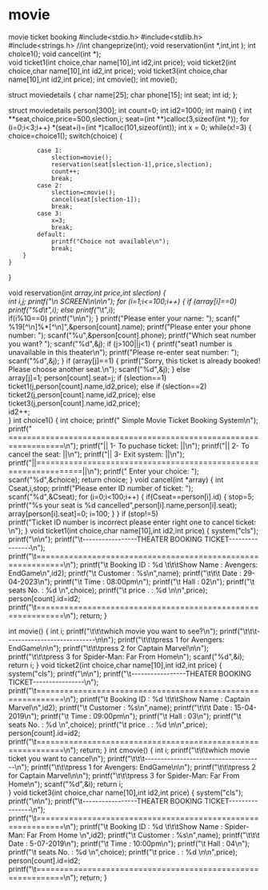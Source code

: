 # movie
movie ticket booking
#include<stdio.h>
#include<stdlib.h>
#include<strings.h>
//int changeprize(int);
void reservation(int *,int,int );
int choice1();
void cancel(int *);        
void ticket1(int choice,char name[10],int id2,int price);
void ticket2(int choice,char name[10],int id2,int price);
void ticket3(int choice,char name[10],int id2,int price);
int cmovie();
int movie();

struct moviedetails
{
	char name[25];
	char phone[15];
	int seat;
	int id;
};

struct moviedetails person[300];
int count=0;
int id2=1000;
int main()
{
	int **seat,choice,price=500,slection,i;
	seat=(int **)calloc(3,sizeof(int *));
	for (i=0;i<3;i++)
		*(seat+i)=(int *)calloc(101,sizeof(int));
	int x = 0;
	while(x!=3)
	{
		choice=choice1();
		switch(choice)
		{
			
		
			case 1:	
				slection=movie();
				reservation(seat[slection-1],price,slection);	
				count++;
				break;
			case 2:
				slection=cmovie();	
				cancel(seat[slection-1]);	
				break;
			case 3:
				x=3;
				break;
			default: 
				printf("Choice not available\n");
				break;	
		}
	}
}

void reservation(int *array,int price,int slection)
{          
		int i,j;
		printf("\n                                SCREEN\n\n\n");
		for (i=1;i<=100;i++)
		{
			if (array[i]==0)
				printf("%d\t",i);
			else 
				printf("*\t",i);	
			if(i%10==0)
				printf("\n\n");
		}
		printf("Please enter your name: ");
		scanf(" %19[^\n]%*[^\n]",&person[count].name);
		printf("Please enter your phone number: ");
		scanf("%u",&person[count].phone);
		printf("Which seat number you want? ");
		scanf("%d",&j);
		if (j>100||j<1)
			{
				printf("seat1 number is unavailable in this theater\n");
				printf("Please re-enter seat number: ");
				scanf("%d",&j);
			}
		if (array[j]==1)
			{
				printf("Sorry, this ticket is already booked! Please choose another seat.\n");
				scanf("%d",&j);
			}
		else			
			array[j]=1;
		person[count].seat=j;
		if (slection==1)
			ticket1(j,person[count].name,id2,price);
		else if (slection==2) 	
			ticket2(j,person[count].name,id2,price);
		else 
			ticket3(j,person[count].name,id2,price);			
		id2++;	
}
int choice1()
{
	int choice;
	printf("                 Simple Movie Ticket Booking System\n");
	printf(" ==================================================================\n");
	printf("||             1- To puchase ticket:                              ||\n");
	printf("||             2- To cancel the seat:                             ||\n");
	printf("||             3- Exit system:                                    ||\n");
	printf("||================================================================||\n");
	printf("  Enter your choice: ");
	scanf("%d",&choice);
	return choice;
}
void cancel(int *array)
{
      int Cseat,i,stop;
	  printf("Please enter ID number of ticket: ");
	  scanf("%d",&Cseat);
	  for (i=0;i<100;i++)
	  {
	  		if(Cseat==person[i].id)
	  		{
					 stop=5;
					 printf("%s your seat is %d cancelled",person[i].name,person[i].seat);
					 array[person[i].seat]=0;
					 i=100;
	  		}
	  }
	  if (stop!=5)	
	  		printf("Ticket ID number is incorrect please enter right one to cancel ticket: \n");
}
void ticket1(int choice,char name[10],int id2,int price)
{
		system("cls");
		printf("\n\n");
        printf("\t-----------------THEATER BOOKING TICKET----------------\n");
        printf("\t============================================================\n");
        printf("\t Booking ID : %d \t\t\tShow Name : Avengers: EndGame\n",id2);
        printf("\t Customer  : %s\n",name);
        printf("\t\t\t                              Date      : 29-04-2023\n");
        printf("\t                                              Time      : 08:00pm\n");
        printf("\t                                              Hall      : 02\n");
        printf("\t                                              seats No. : %d  \n",choice);
        printf("\t                                              price . : %d  \n\n",price);
		person[count].id=id2;
        printf("\t============================================================\n");
        return;
}

int movie()
{
	int i;
	printf("\t\t\twhich movie you want to see?\n");
	printf("\t\t\t----------------------------\n\n");
	printf("\t\t\tpress 1 for Avengers: EndGame\n\n");
	printf("\t\t\tpress 2 for Captain Marvel\n\n");
	printf("\t\t\tpress 3 for Spider-Man: Far From Home\n");
	scanf("%d",&i);
	return i;
}
void ticket2(int choice,char name[10],int id2,int price)
{
		system("cls");
		printf("\n\n");
        printf("\t-----------------THEATER BOOKING TICKET----------------\n");
        printf("\t============================================================\n");
        printf("\t Booking ID : %d \t\t\tShow Name : Captain Marvel\n",id2);
        printf("\t Customer  : %s\n",name);
        printf("\t\t\t                              Date      : 15-04-2019\n");
        printf("\t                                              Time      : 09:00pm\n");
        printf("\t                                              Hall      : 03\n");
        printf("\t                                              seats No. : %d  \n",choice);
        printf("\t                                              price . : %d  \n\n",price);
        person[count].id=id2;
        printf("\t============================================================\n");
        return;
}
int cmovie()
{
	int i;
	printf("\t\t\twhich movie ticket you want to cancel\n");
	printf("\t\t\t-------------------------------------\n");
	printf("\t\t\tpress 1 for Avengers: EndGame\n\n");
	printf("\t\t\tpress 2 for Captain Marvel\n\n");
	printf("\t\t\tpress 3 for Spider-Man: Far From Home\n");
	scanf("%d",&i);
	return i;		
}
void ticket3(int choice,char name[10],int id2,int price)
{
		system("cls");
		printf("\n\n");
        printf("\t-----------------THEATER BOOKING TICKET----------------\n");
        printf("\t============================================================\n");
        printf("\t Booking ID : %d \t\t\tShow Name : Spider-Man: Far From Home \n",id2);
        printf("\t Customer  : %s\n",name);
        printf("\t\t\t                              Date      : 5-07-2019\n");
        printf("\t                                              Time      : 10:00pm\n");
        printf("\t                                              Hall      : 04\n");
        printf("\t                                              seats No. : %d  \n",choice);
        printf("\t                                              price . : %d  \n\n",price);
        person[count].id=id2;
        printf("\t============================================================\n");
        return;
}
